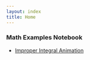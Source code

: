 ```yaml
---
layout: index
title: Home
---
```


### Math Examples Notebook
- [Improper Integral Animation](https://www.desmos.com/calculator/kns84jl4cv)